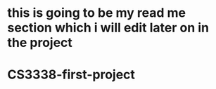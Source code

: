 # this is going to be my read me section which i will edit later on in the project
# CS3338-first-project

